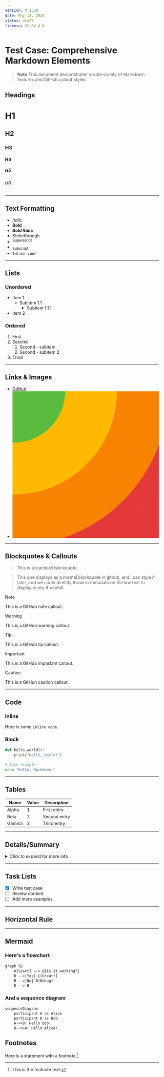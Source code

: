 ```yaml
---
version: 0.1.28
date: May 12, 2025
status: draft
license: CC-BY 4.0
---
```


# Test Case: Comprehensive Markdown Elements

> **Note**
> This document demonstrates a wide variety of Markdown features and GitHub callout styles.

<!-- [[toc]] -->

## Headings

# H1

## H2

### H3

#### H4

##### H5

###### H6

---

## Text Formatting

- *Italic*
- **Bold**
- ***Bold Italic***
- ~~Strikethrough~~
- <sup>Superscript</sup>
- <sub>Subscript</sub>
- `Inline code`

---

## Lists

### Unordered

- Item 1
  - Subitem 1.1
    - Subitem 1.1.1
- Item 2

### Ordered

1. First
2. Second
   1. Second - subitem
   2. Second - subitem 2
3. Third

---

## Links & Images

- [GitHub](https://github.com)
- ![Test image](assets/test-image.png "Test image")

---

## Blockquotes & Callouts

> This is a standard blockquote.

<!-- legal excerpt -->
> This one displays as a normal blockquote in github, and I can style it later, and we could directly throw in metadata on the law text to display nicely if usefull.

> [!Note]
> This is a GitHub note callout.

> [!Warning]
> This is a GitHub warning callout.

> [!Tip]
> This is a GitHub tip callout.

> [!Important]
> This is a GitHub important callout.

> [!Caution]
> This is a GitHun caution callout.

---

## Code

### Inline

Here is some `inline code`.

### Block

```python
def hello_world():
    print("Hello, world!")
```

```bash
# Bash example
echo "Hello, Markdown!"
```

---

## Tables

| Name     | Value | Description         |
|----------|-------|---------------------|
| Alpha    | 1     | First entry         |
| Beta     | 2     | Second entry        |
| Gamma    | 3     | Third entry         |

---

## Details/Summary

<details>
  <summary>Click to expand for more info</summary>

- **Title:** Example Title
- **URL:** [Example](https://example.com)
- **Publisher:** Example Publisher
- **License:** MIT
- **Type:** Article
- **Publication date:** 2024-06-01

</details>

---

## Task Lists

- [x] Write test case
- [ ] Review content
- [ ] Add more examples

---

## Horizontal Rule

---

## Mermaid

### Here's a flowchart

```mermaid
graph TD
    A[Start] --> B{Is it working?}
    B -->|Yes| C[Great!]
    B -->|No| D[Debug]
    D --> B
```

### And a sequence diagram

```mermaid
sequenceDiagram
    participant A as Alice
    participant B as Bob
    A->>B: Hello Bob!
    B-->>A: Hello Alice!
```

## Footnotes

Here is a statement with a footnote.[^1]

[^1]: This is the footnote text.
